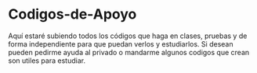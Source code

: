 # Codigos-de-Apoyo
Aquí estaré subiendo todos los códigos que haga en clases, pruebas y de forma independiente para que puedan verlos y estudiarlos.
Si desean pueden pedirme ayuda al privado o mandarme algunos codigos que crean son utiles para estudiar.
